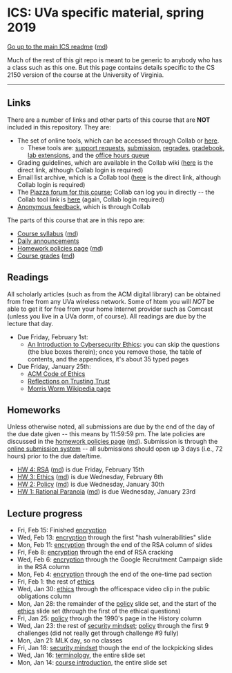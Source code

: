 ICS: UVa specific material, spring 2019
=======================================

[Go up to the main ICS readme](../readme.html) ([md](../readme.md))

Much of the rest of this git repo is meant to be generic to anybody who has a class such as this one. But this page contains details specific to the CS 2150 version of the course at the University of Virginia.

------------------------------------------------------------

Links
-----

There are a number of links and other parts of this course that are **NOT** included in this repository.  They are:

- The set of online tools, which can be accessed through Collab or [here][160].
    - These tools are: [support requests][161], [submission][162], [regrades][163], [gradebook][164], [lab extensions][165], and the [office hours queue][166]
- Grading guidelines, which are available in the Collab wiki ([here][171] is the direct link, although Collab login is required)
- Email list archive, which is a Collab tool ([here][170] is the direct link, although Collab login is required)
- The [Piazza forum for this course][152]; Collab can log you in directly -- the Collab tool link is [here][173] (again, Collab login required)
- [Anonymous feedback][174], which is through Collab

The parts of this course that are in this repo are:

- [Course syllabus](syllabus.html) ([md](syllabus.md))
- [Daily announcements](daily-announcements.html#/)
- [Homework policies page](hw-policies.html) ([md](hw-policies.md))
- [Course grades](grades.html) ([md](grades.md))


Readings
--------

All scholarly articles (such as from the ACM digital library) can be obtained from free from any UVa wireless network.  Some of htem you will *NOT* be able to get it for free from your home Internet provider such as Comcast (unless you live in a UVa dorm, of course).  All readings are due by the lecture that day.

- Due Friday, February 1st:
    - [An Introduction to Cybersecurity Ethics](https://www.scu.edu/media/ethics-center/technology-ethics/IntroToCybersecurityEthics.pdf): you can skip the questions (the blue boxes therein); once you remove those, the table of contents, and the appendices, it's about 35 typed pages
- Due Friday, January 25th:
	- [ACM Code of Ethics](https://www.acm.org/code-of-ethics)
    - [Reflections on Trusting Trust](https://dl.acm.org/citation.cfm?id=358210)
	- [Morris Worm Wikipedia page](https://en.wikipedia.org/wiki/Morris_worm)


Homeworks
-----------

Unless otherwise noted, all submissions are due by the end of the day of the due date given -- this means by 11:59:59 pm.  The late policies are discussed in the [homework policies page](hw-policies.html) ([md](hw-policies.md)).  Submission is through the [online submission system][162] -- all submissions should open up 3 days (i.e., 72 hours) prior to the due date/time.

- [HW 4: RSA](../hws/hw-rsa.html) ([md](../hws/hw-rsa.md)) is due Friday, February 15th
- [HW 3: Ethics](../hws/hw-ethics.html) ([md](../hws/hw-ethics.md)) is due Wednesday, February 6th
- [HW 2: Policy](../hws/hw-policy.html) ([md](../hws/hw-policy.md)) is due Wednesday, January 30th
- [HW 1: Rational Paranoia](../hws/hw-paranoia.html) ([md](../hws/hw-paranoia.md)) is due Wednesday, January 23rd



Lecture progress
----------------

- Fri, Feb 15: Finished [encryption](../slides/encryption.html#/)
- Wed, Feb 13: [encryption](../slides/encryption.html#/) through the first "hash vulnerabilities" slide
- Mon, Feb 11: [encryption](../slides/encryption.html#/) through the end of the RSA column of slides
- Fri, Feb 8: [encryption](../slides/encryption.html#/) through the end of RSA cracking
- Wed, Feb 6: [encryption](../slides/encryption.html#/) through the Google Recruitment Campaign slide in the RSA column
- Mon, Feb 4: [encryption](../slides/encryption.html#/) through the end of the one-time pad section
- Fri, Feb 1: the rest of [ethics](../slides/ethics.html#/)
- Wed, Jan 30: [ethics](../slides/ethics.html#/) through the officespace video clip in the public obligations column
- Mon, Jan 28: the remainder of the [policy](../slides/policy.html#/) slide set, and the start of the [ethics](../slides/ethics.html#/) slide set (through the first of the ethical questions)
- Fri, Jan 25: [policy](../slides/policy.html#/) through the 1990's page in the History column
- Wed, Jan 23: the rest of [security mindset](../slides/security-mindset.html#/); [policy](../slides/policy.html#/) through the first 9 challenges (did not really get through challenge #9 fully)
- Mon, Jan 21: MLK day, so no classes
- Fri, Jan 18: [security mindset](../slides/security-mindset.html#/) though the end of the lockpicking slides
- Wed, Jan 16: [terminology](../slides/terminology.html#/), the entire slide set
- Mon, Jan 14: [course introduction](../slides/introduction.html#/), the entire slide set




[152]: https://piazza.com/class/jlbqx6s57xq3we

[160]: https://libra.cs.virginia.edu/~pedagogy/
[161]: https://libra.cs.virginia.edu/~pedagogy/support.php
[162]: https://libra.cs.virginia.edu/~pedagogy/submit.php
[163]: https://libra.cs.virginia.edu/~pedagogy/regrades.php
[164]: https://libra.cs.virginia.edu/~pedagogy/gradebook.php
[165]: https://libra.cs.virginia.edu/~pedagogy/labextension.php
[166]: https://libra.cs.virginia.edu/~pedagogy/queue.php

[170]: https://collab.its.virginia.edu/portal/site/bbcd086f-9d6d-405b-81e0-339d9cc53a08/tool/19833afb-26dd-4da4-91a5-2d800279f73b
[171]: https://collab.its.virginia.edu/portal/site/bbcd086f-9d6d-405b-81e0-339d9cc53a08/tool/e28a3b0f-e8ea-4775-bc01-722e3dedfa03
[172]: https://piazza.com/class/jqv4z66l2ts3zd
[173]: https://collab.its.virginia.edu/portal/site/bbcd086f-9d6d-405b-81e0-339d9cc53a08/page/c37dada0-a059-4585-97e3-f254acdda38d
[174]: https://collab.its.virginia.edu/portal/site/bbcd086f-9d6d-405b-81e0-339d9cc53a08/tool/1453de85-6853-45de-9972-615ade259377/main
